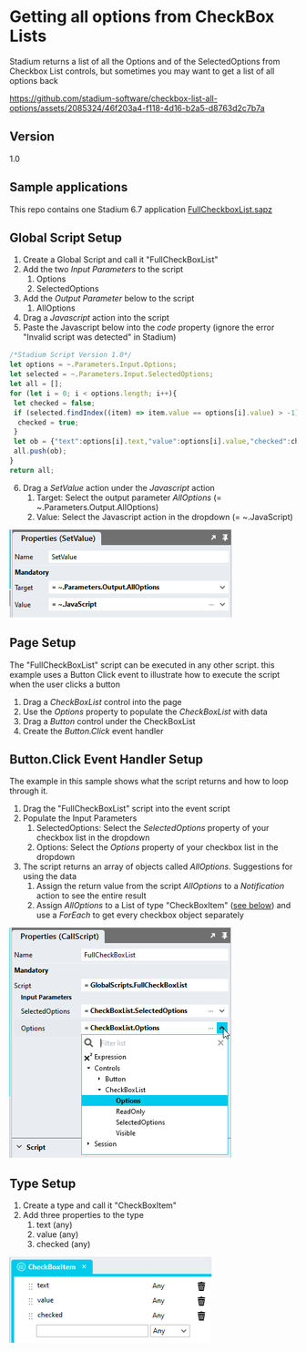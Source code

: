 # Getting all options from CheckBox Lists

Stadium returns a list of all the Options and of the SelectedOptions from Checkbox List controls, but sometimes you may want to get a list of all options back

https://github.com/stadium-software/checkbox-list-all-options/assets/2085324/46f203a4-f118-4d16-b2a5-d8763d2c7b7a

## Version 
1.0

## Sample applications
This repo contains one Stadium 6.7 application
[FullCheckboxList.sapz](Stadium6/FullCheckboxList.sapz?raw=true)

## Global Script Setup
1. Create a Global Script and call it "FullCheckBoxList"
2. Add the two *Input Parameters* to the script
   1. Options
   2. SelectedOptions
3. Add the *Output Parameter* below to the script
   1. AllOptions
4. Drag a *Javascript* action into the script 
5. Paste the Javascript below into the *code* property (ignore the error "Invalid script was detected" in Stadium)
```javascript
/*Stadium Script Version 1.0*/
let options = ~.Parameters.Input.Options;
let selected = ~.Parameters.Input.SelectedOptions;
let all = [];
for (let i = 0; i < options.length; i++){
 let checked = false;
 if (selected.findIndex((item) => item.value == options[i].value) > -1) {
  checked = true;
 }
 let ob = {"text":options[i].text,"value":options[i].value,"checked":checked};
 all.push(ob);
}
return all;
```
6. Drag a *SetValue* action under the *Javascript* action
   1. Target: Select the output parameter *AllOptions* (= ~.Parameters.Output.AllOptions)
   2. Value: Select the Javascript action in the dropdown (= ~.JavaScript)

![](images/SetValueProp.png)

## Page Setup
The "FullCheckBoxList" script can be executed in any other script. this example uses a Button Click event to illustrate how to execute the script when the user clicks a button

1. Drag a *CheckBoxList* control into the page
2. Use the *Options* property to populate the *CheckBoxList* with data
3. Drag a *Button* control under the CheckBoxList
4. Create the *Button.Click* event handler

## Button.Click Event Handler Setup
The example in this sample shows what the script returns and how to loop through it. 

1. Drag the "FullCheckBoxList" script into the event script
2. Populate the Input Parameters 
   1. SelectedOptions: Select the *SelectedOptions* property of your checkbox list in the dropdown
   2. Options: Select the *Options* property of your checkbox list in the dropdown
3. The script returns an array of objects called *AllOptions*. Suggestions for using the data
   1. Assign the return value from the script *AllOptions* to a *Notification* action to see the entire result
   2. Assign *AllOptions* to a List of type "CheckBoxItem" ([see below](#type-setup)) and use a *ForEach* to get every checkbox object separately

![](images/ScriptInputParameters.png)

## Type Setup
1. Create a type and call it "CheckBoxItem"
2. Add three properties to the type
   1. text (any)
   2. value (any)
   3. checked (any)

![](images/CheckboxType.png)
